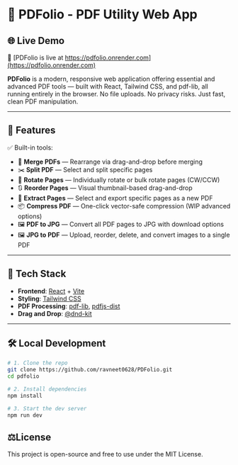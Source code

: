 # 📄 PDFolio - PDF Utility Web App

## 🌐 Live Demo
🔗 [PDFolio is live at https://pdfolio.onrender.com](https://pdfolio.onrender.com)

**PDFolio** is a modern, responsive web application offering essential and advanced PDF tools — built with React, Tailwind CSS, and pdf-lib, all running entirely in the browser. No file uploads. No privacy risks. Just fast, clean PDF manipulation.

---

## 🚀 Features

✅ Built-in tools:

- 🔗 **Merge PDFs** — Rearrange via drag-and-drop before merging  
- ✂️ **Split PDF** — Select and split specific pages  
- 🔄 **Rotate Pages** — Individually rotate or bulk rotate pages (CW/CCW)  
- 🔃 **Reorder Pages** — Visual thumbnail-based drag-and-drop  
- 📄 **Extract Pages** — Select and export specific pages as a new PDF  
- 📦 **Compress PDF** — One-click vector-safe compression (WIP advanced options)  
- 🖼️ **PDF to JPG** — Convert all PDF pages to JPG with download options  
- 🖼️ **JPG to PDF** — Upload, reorder, delete, and convert images to a single PDF  

---

## 🧰 Tech Stack

- **Frontend**: [React](https://reactjs.org/) + [Vite](https://vitejs.dev/)
- **Styling**: [Tailwind CSS](https://tailwindcss.com/)
- **PDF Processing**: [pdf-lib](https://github.com/Hopding/pdf-lib), [pdfjs-dist](https://github.com/mozilla/pdfjs-dist)
- **Drag and Drop**: [@dnd-kit](https://github.com/clauderic/dnd-kit)

---


## 🛠️ Local Development

```bash
# 1. Clone the repo
git clone https://github.com/ravneet0628/PDFolio.git
cd pdfolio

# 2. Install dependencies
npm install

# 3. Start the dev server
npm run dev
```
## ⚖️License
This project is open-source and free to use under the MIT License.